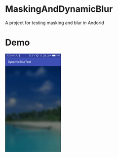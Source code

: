 # MaskingAndDynamicBlur
A project for testing masking and blur in Andorid

# Demo
<img src = "demo.gif">
